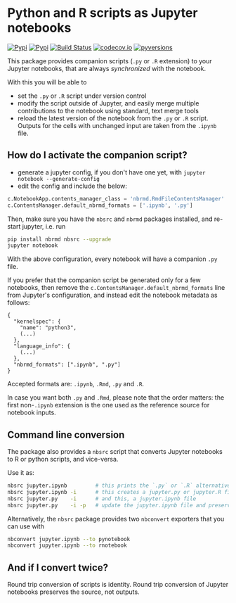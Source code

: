 # Python and R scripts as Jupyter notebooks

[![Pypi](https://img.shields.io/pypi/v/nbsrc.svg)](https://pypi.python.org/pypi/nbsrc)
[![Pypi](https://img.shields.io/pypi/l/nbsrc.svg)](https://pypi.python.org/pypi/nbsrc)
[![Build Status](https://travis-ci.com/mwouts/nbsrc.svg?branch=master)](https://travis-ci.com/mwouts/nbsrc)
[![codecov.io](https://codecov.io/github/mwouts/nbsrc/coverage.svg?branch=master)](https://codecov.io/github/mwouts/nbsrc?branch=master)
[![pyversions](https://img.shields.io/pypi/pyversions/nbsrc.svg)](https://pypi.python.org/pypi/nbsrc)

This package provides companion scripts (`.py` or `.R` extension)
to your Jupyter notebooks, that are always *synchronized*
with the notebook.

With this you will be able to
- set the `.py` or `.R` script under version control
- modify the script outside of Jupyter, and easily merge multiple contributions
to the notebook using standard, text merge tools
- reload the latest version of the notebook from the `.py` or `.R` script. Outputs
for the cells with unchanged input are taken from the `.ipynb` file.

## How do I activate the companion script?

- generate a jupyter config, if you don't have one yet, with `jupyter notebook --generate-config`
- edit the config and include the below:
```python
c.NotebookApp.contents_manager_class = 'nbrmd.RmdFileContentsManager'
c.ContentsManager.default_nbrmd_formats = ['.ipynb', '.py']
```

Then, make sure you have the `nbsrc` and `nbrmd` packages installed, and re-start jupyter, i.e. run
```bash
pip install nbrmd nbsrc --upgrade
jupyter notebook
```

With the above configuration, every notebook will have a companion `.py` file.

If you prefer that the companion script be generated only for a few notebooks,
then remove the `c.ContentsManager.default_nbrmd_formats` line from Jupyter's
configuration, and instead edit the notebook metadata as follows:
```
{
  "kernelspec": {
    "name": "python3",
    (...)
  },
  "language_info": {
    (...)
  },
  "nbrmd_formats": [".ipynb", ".py"]
}
```

Accepted formats are: `.ipynb`, `.Rmd`, `.py` and `.R`.

In case you want both `.py` and `.Rmd`, please note that the
order matters: the first non-`.ipynb` extension
is the one used as the reference source for notebook inputs.

## Command line conversion

The package also provides a `nbsrc` script that converts Jupyter notebooks
 to R or python scripts, and vice-versa.

Use it as:
```bash
nbsrc jupyter.ipynb         # this prints the `.py` or `.R` alternative
nbsrc jupyter.ipynb -i      # this creates a jupyter.py or jupyter.R file
nbsrc jupyter.py    -i      # and this, a jupyter.ipynb file
nbsrc jupyter.py    -i -p   # update the jupyter.ipynb file and preserve outputs that correspond to unchanged inputs
```

Alternatively, the `nbsrc` package provides two `nbconvert` exporters that you can use with
```bash
nbconvert jupyter.ipynb --to pynotebook
nbconvert jupyter.ipynb --to rnotebook
```

## And if I convert twice?

Round trip conversion of scripts is identity.
Round trip conversion of Jupyter notebooks preserves the source, not outputs.

